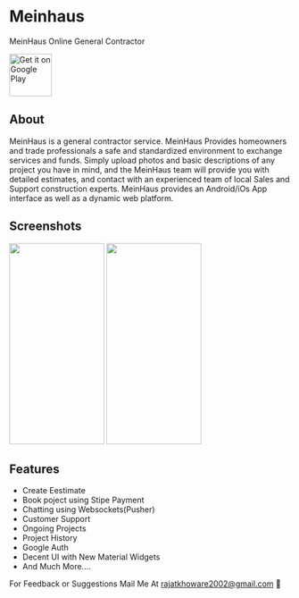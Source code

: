# Meinhaus
MeinHaus Online General Contractor
 <p <a href='https://play.google.com/store/apps/details?id=ca.meinhaus.app.user&pcampaignid=web_share'><img alt='Get it on Google Play' src='https://play.google.com/intl/en_us/badges/static/images/badges/en_badge_web_generic.png' height="76"/></a> </p>

## About
MeinHaus is a general contractor service. MeinHaus Provides homeowners and trade professionals a safe and standardized environment to exchange services and funds. Simply upload photos and basic descriptions of any project you have in mind, and the MeinHaus team will provide you with detailed estimates, and contact with an experienced team of local Sales and Support construction experts. MeinHaus provides an Android/iOs App interface as well as a dynamic web platform.

## Screenshots

<div class="row">
<img src="https://play-lh.googleusercontent.com/B6dg7tJg5UKRRQO8jUZNjU2mVVOWCP-tgZ70ciCTdu0mx5PvHiRTXZ--oiotdvy4uGg=w526-h296-rw" width="170" height="360">
<img src="https://play-lh.googleusercontent.com/1aibD2uKuNdkawGY6J3tf8I3sSWBANPvlDRN_OHWotZ8Dn_U05siLCeZhbq0f_0xMiPc=w526-h296-rw" width="170" height="360">
</div>



## Features

<ul>
<li>Create Eestimate
<li>Book poject using Stipe Payment
<li>Chatting using Websockets(Pusher)
<li>Customer Support
<li>Ongoing Projects
<li>Project History
<li>Google Auth
<li>Decent UI with New Material Widgets
<li>And Much More....
</ul>
  
<!--  <b>Note:</b> This Project is Much More Improved (i.e. Contains New Features) & Optimized than Youtube Course Project. -->
For Feedback or Suggestions Mail Me At rajatkhoware2002@gmail.com 🙂
